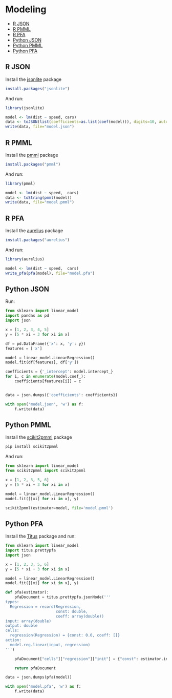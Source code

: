 # Modeling

- [R JSON](#r-json)
- [R PMML](#r-pmml)
- [R PFA](#r-pfa)
- [Python JSON](#python-json)
- [Python PMML](#python-pmml)
- [Python PFA](#python-pfa)

## R JSON

Install the [jsonlite](https://cran.r-project.org/package=jsonlite) package

```r
install.packages("jsonlite")
```

And run:

```r
library(jsonlite)

model <- lm(dist ~ speed, cars)
data <- toJSON(list(coefficients=as.list(coef(model))), digits=10, auto_unbox=TRUE)
write(data, file="model.json")
```

## R PMML

Install the [pmml](https://cran.r-project.org/package=pmml) package

```r
install.packages("pmml")
```

And run:

```r
library(pmml)

model <- lm(dist ~ speed,  cars)
data <- toString(pmml(model))
write(data, file="model.pmml")
```

## R PFA

Install the [aurelius](https://cran.r-project.org/package=aurelius) package

```r
install.packages("aurelius")
```

And run:

```r
library(aurelius)

model <- lm(dist ~ speed,  cars)
write_pfa(pfa(model), file="model.pfa")
```

## Python JSON

Run:

```python
from sklearn import linear_model
import pandas as pd
import json

x = [1, 2, 3, 4, 5]
y = [5 * xi + 3 for xi in x]

df = pd.DataFrame({'x': x, 'y': y})
features = ['x']

model = linear_model.LinearRegression()
model.fit(df[features], df['y'])

coefficients = {'_intercept': model.intercept_}
for i, c in enumerate(model.coef_):
    coefficients[features[i]] = c


data = json.dumps({'coefficients': coefficients})

with open('model.json', 'w') as f:
    f.write(data)
```

## Python PMML

Install the [scikit2pmml](https://github.com/vaclavcadek/scikit2pmml) package

```sh
pip install scikit2pmml
```

And run:

```python
from sklearn import linear_model
from scikit2pmml import scikit2pmml

x = [1, 2, 3, 5, 6]
y = [5 * xi + 3 for xi in x]

model = linear_model.LinearRegression()
model.fit([[xi] for xi in x], y)

scikit2pmml(estimator=model, file='model.pmml')
```

## Python PFA

Install the [Titus](https://github.com/opendatagroup/hadrian) package and run:

```python
from sklearn import linear_model
import titus.prettypfa
import json

x = [1, 2, 3, 5, 6]
y = [5 * xi + 3 for xi in x]

model = linear_model.LinearRegression()
model.fit([[xi] for xi in x], y)

def pfa(estimator):
    pfaDocument = titus.prettypfa.jsonNode('''
types:
  Regression = record(Regression,
                      const: double,
                      coeff: array(double))
input: array(double)
output: double
cells:
  regression(Regression) = {const: 0.0, coeff: []}
action:
  model.reg.linear(input, regression)
''')

    pfaDocument["cells"]["regression"]["init"] = {"const": estimator.intercept_, "coeff": list(estimator.coef_)}

    return pfaDocument

data = json.dumps(pfa(model))

with open('model.pfa', 'w') as f:
    f.write(data)
```

